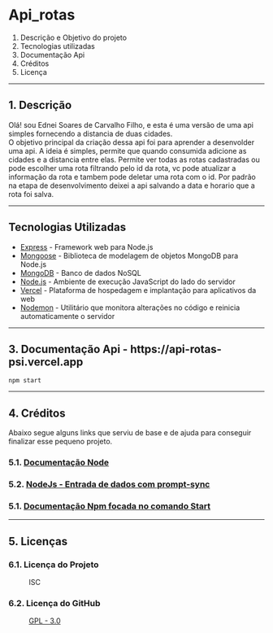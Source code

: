 # Api_rotas

1. Descrição e Objetivo do projeto
2. Tecnologias utilizadas
3. Documentação Api
4. Créditos
5. Licença

<hr>

<h2>1. Descrição </h2>
<p>Olá! sou Ednei Soares de Carvalho Filho, e esta é uma versão de uma api simples fornecendo a distancia de duas cidades. <br>
O objetivo principal da criação dessa api foi para aprender a desenvolder uma api. A ideia é simples, permite que quando consumida adicione as cidades e a distancia entre elas. Permite ver todas as rotas cadastradas ou pode escolher uma rota filtrando pelo id da rota, vc pode atualizar a informação da rota e tambem pode deletar uma rota com o id.
Por padrão na etapa de desenvolvimento deixei a api salvando a data e horario que a rota foi salva.</p>
</div>

<hr>

## Tecnologias Utilizadas

- [Express](https://expressjs.com/) - Framework web para Node.js
- [Mongoose](https://mongoosejs.com/) - Biblioteca de modelagem de objetos MongoDB para Node.js
- [MongoDB](https://www.mongodb.com/) - Banco de dados NoSQL
- [Node.js](https://nodejs.org/) - Ambiente de execução JavaScript do lado do servidor
- [Vercel](https://vercel.com/) - Plataforma de hospedagem e implantação para aplicativos da web
- [Nodemon](https://nodemon.io/) - Utilitário que monitora alterações no código e reinicia automaticamente o servidor


</div>

<hr>

<h2>3. Documentação Api - https://api-rotas-psi.vercel.app </h2>

</div>

~~~
npm start
~~~

<hr>


<h2>4. Créditos</h2>
<p>Abaixo segue alguns links que serviu de base e de ajuda para conseguir finalizar esse pequeno projeto.</p>
<dl>
  <dt><h3>5.1. <a href="https://nodejs.org/pt-br/docs/"> Documentação Node</a></h3></dt>
  <dt><h3>5.2. <a href="https://youtu.be/1TzCYVTC9tc?si=YixPmAdS9J68mCGf">NodeJs - Entrada de dados com prompt-sync</a></h3></dt>
  <dt><h3>5.1. <a href="https://docs.npmjs.com/cli/v6/commands/npm-start">Documentação Npm focada no comando Start</a></h3></dt>
</dl>
</div>
      
<hr>

<h2>5. Licenças</h2>
<dl>
  <dt><h3>6.1. Licença do Projeto</h3></dt>
    <dd>ISC</dd>
  
  <dt><h3>6.2. Licença do GitHub</h3></dt>
    <dd><a href="https://github.com/ednsoares/Atividade-07/blob/main/LICENSE">GPL - 3.0</a></dd>
</dl>
</div>


